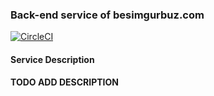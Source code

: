 ### Back-end service of besimgurbuz.com

[![CircleCI](https://circleci.com/gh/besimgurbuz/besimgurbuz-backend-service.svg?style=shield&circle-token=3b77b5efcd349ac0141ad04d8649fdf20fa741f3)](https://app.circleci.com/pipelines/github/besimgurbuz/besimgurbuz-backend-service)


#### Service Description
**TODO ADD DESCRIPTION**
